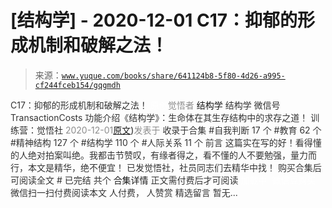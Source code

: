 # [结构学] - 2020-12-01 C17：抑郁的形成机制和破解之法！

> 来源：[`www.yuque.com/books/share/641124b8-5f80-4d26-a995-cf244fceb154/gqgmdh`](https://www.yuque.com/books/share/641124b8-5f80-4d26-a995-cf244fceb154/gqgmdh)

<ne-p id="520f42f3293818f927861ebbd5b15da4_p_0" data-lake-id="520f42f3293818f927861ebbd5b15da4_p_0"><ne-text id="uaad96b9a" style="color: rgb(51, 51, 51);">C17：抑郁的形成机制和破解之法！</ne-text></ne-p> <ne-p id="b75d782ee08ccbc3530e999dbdb1c249" data-lake-id="b75d782ee08ccbc3530e999dbdb1c249"><ne-text id="u8f88171f" ne-fontsize="12" style="color: rgb(255, 255, 255);">原创</ne-text><ne-text id="u364c7c93" style="color: rgb(140, 140, 140);">觉悟者</ne-text> <ne-text id="u8aff4dff" ne-fontsize="14">结构学</ne-text></ne-p> <ne-p id="9554020e8198b007895d6d2a902303ec" data-lake-id="9554020e8198b007895d6d2a902303ec"><ne-text id="ueafcfa51" ne-fontsize="14" ne-bold="true" style="color: rgb(51, 51, 51);">结构学</ne-text></ne-p> <ne-p id="ec39351645c74701b7a7d149805e6871" data-lake-id="ec39351645c74701b7a7d149805e6871"><ne-text id="u9c72e3fd" ne-fontsize="14" style="color: rgb(51, 51, 51);">微信号</ne-text><ne-text id="u0bd63708" ne-fontsize="14" style="color: rgb(51, 51, 51);">TransactionCosts</ne-text></ne-p> <ne-p id="098aa00e974e3038730598726e27362c" data-lake-id="098aa00e974e3038730598726e27362c"><ne-text id="udc1b7b8f" ne-fontsize="14" style="color: rgb(51, 51, 51);">功能介绍</ne-text><ne-text id="u9a540830" ne-fontsize="14" style="color: rgb(51, 51, 51);">《结构学》：生命体在其生存结构中的求存之道！ 训练营：觉悟社</ne-text></ne-p> <ne-p id="7e5464823bfcc781722e8f4026715dc2" data-lake-id="7e5464823bfcc781722e8f4026715dc2"><ne-text id="uaa36cca6" style="color: rgb(140, 140, 140);">2020-12-01</ne-text>[<ne-text id="ufa15451c" ne-fontsize="14">原文</ne-text>](https://mp.weixin.qq.com/s?__biz=MzIzMDYwOTM0Mg==&mid=2247484812&idx=1&sn=d8b3a1dbaf5f2d08fe6d2e1664237ba4&chksm=e8b19d5ddfc6144b05efb4212b3542ab9f22b79a2ddab8e42ec911a07ea74190ce84f24e123f#rd))<ne-text id="u24a9d728" ne-fontsize="14" style="color: rgb(140, 140, 140);">发表于</ne-text></ne-p> <ne-p id="8cd75060240d865df203f7b3baad91ee" data-lake-id="8cd75060240d865df203f7b3baad91ee"><ne-text id="u81501807" style="color: rgb(51, 51, 51);">收录于合集</ne-text></ne-p> <ne-p id="bf63cc3c5ec0066f16f4aaacffcd3ae6" data-lake-id="bf63cc3c5ec0066f16f4aaacffcd3ae6"><ne-text id="ue4d0211c" style="color: rgb(51, 51, 51);">#自我判断 17 个</ne-text></ne-p> <ne-p id="9dc910a2337aa73606431c4bc5abad50" data-lake-id="9dc910a2337aa73606431c4bc5abad50"><ne-text id="u5e4576bf" style="color: rgb(51, 51, 51);">#教育 62 个</ne-text></ne-p> <ne-p id="84f04c4831b53546e68ce47df0d64ed7" data-lake-id="84f04c4831b53546e68ce47df0d64ed7"><ne-text id="u47324bb6" style="color: rgb(51, 51, 51);">#精神结构 127 个</ne-text></ne-p> <ne-p id="d50ba41635061265ece2544158228b46" data-lake-id="d50ba41635061265ece2544158228b46"><ne-text id="u3951bcd4" style="color: rgb(51, 51, 51);">#结构学 110 个</ne-text></ne-p> <ne-p id="cb33706dbaa00a3b08fbf72ac3da0cbd" data-lake-id="cb33706dbaa00a3b08fbf72ac3da0cbd"><ne-text id="ua63525ac" style="color: rgb(51, 51, 51);">#人际关系 11 个</ne-text></ne-p> <ne-p id="85dd4d12472cf8d191e22601ac0a8fad" data-lake-id="85dd4d12472cf8d191e22601ac0a8fad"><ne-text id="u6c978b2e" style="color: rgb(51, 51, 51);">前言</ne-text></ne-p> <ne-p id="6b1d38db617685f505f7594bcff55703" data-lake-id="6b1d38db617685f505f7594bcff55703"><ne-text id="u3a880c0e" style="color: rgb(51, 51, 51);">这篇实在写的好！看得懂的人绝对拍案叫绝。我都击节赞叹，有缘者得之，看不懂的人不要勉强，量力而行，本文是精华，绝不便宜！</ne-text></ne-p> <ne-p id="fe7ab9a58436147bc75488e250df8d79" data-lake-id="fe7ab9a58436147bc75488e250df8d79"><ne-text id="uf74674e9" style="color: rgb(51, 51, 51);">已发觉悟社，社员同志们去精华中找！</ne-text></ne-p> <ne-p id="4fc97802b13d056fe21d7e2c9ede9be5" data-lake-id="4fc97802b13d056fe21d7e2c9ede9be5" ne-alignment="center"><ne-text id="u8eb78ecc" style="color: rgb(51, 51, 51);">购买合集后可阅读全文</ne-text></ne-p> <ne-p id="97aabb89e7f01e8a24451a45f8595c64" data-lake-id="97aabb89e7f01e8a24451a45f8595c64" ne-alignment="center"><ne-text id="u407d5a78" style="color: rgb(51, 51, 51);">#</ne-text></ne-p> <ne-p id="812a49386d8c4a0af3d269af499b6aa3" data-lake-id="812a49386d8c4a0af3d269af499b6aa3" ne-alignment="center"><ne-text id="u3418616a" style="color: rgb(51, 51, 51);">已完结 共个</ne-text></ne-p> <ne-p id="96d9f4a79a2162f3e442f169aeb7c788" data-lake-id="96d9f4a79a2162f3e442f169aeb7c788" ne-alignment="center"><ne-text id="u3adab1cb" ne-fontsize="16">合集详情</ne-text></ne-p> <ne-p id="981d7ad551a5015bc1a02a8885cff6db" data-lake-id="981d7ad551a5015bc1a02a8885cff6db" ne-alignment="center"><ne-text id="u9d22be02" style="color: rgb(51, 51, 51);">正文需付费后才可阅读</ne-text></ne-p> <ne-p id="31d71662dd54d9ccb06d56a0d857fb11" data-lake-id="31d71662dd54d9ccb06d56a0d857fb11" ne-alignment="center"><ne-text id="u2329dfed" style="color: rgb(255, 255, 255);">加载中</ne-text></ne-p> <ne-p id="bcd53a04f62fa081121e49b0e6aa9a6b" data-lake-id="bcd53a04f62fa081121e49b0e6aa9a6b" ne-alignment="center"><ne-text id="u4ea1e2ac" style="color: rgb(255, 255, 255);"> 微信豆购买</ne-text></ne-p> <ne-p id="08f203961cf1822108e6ec2cf7ed764c" data-lake-id="08f203961cf1822108e6ec2cf7ed764c" ne-alignment="center"><ne-text id="u72f04c19" style="color: rgb(51, 51, 51);">微信扫一扫付费阅读本文</ne-text></ne-p> <ne-p id="35528e7ab41cf948cd526fbeb0be1eb4" data-lake-id="35528e7ab41cf948cd526fbeb0be1eb4" ne-alignment="center"><ne-text id="u0aaf14fe" ne-fontsize="13" style="color: rgb(51, 51, 51);">人付费， 人赞赏</ne-text></ne-p> <ne-h3 id="m0uGY" data-lake-id="m0uGY"><ne-heading-ext><ne-heading-anchor></ne-heading-anchor><ne-heading-fold></ne-heading-fold></ne-heading-ext><ne-heading-content><ne-text id="u2fa23099" ne-fontsize="16" style="color: rgb(51, 51, 51);">精选留言</ne-text></ne-heading-content></ne-h3> <ne-p id="c198cae7450cb1ff9be0a0df97530b64" data-lake-id="c198cae7450cb1ff9be0a0df97530b64"><ne-text id="udc2ad0b0" style="color: rgb(51, 51, 51);">暂无...</ne-text></ne-p>